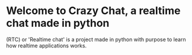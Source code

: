 # Welcome to Crazy Chat, a realtime chat made in python

<p>(RTC) or 'Realtime chat' is a project made in python with purpose to learn how realtime applications works.</p>